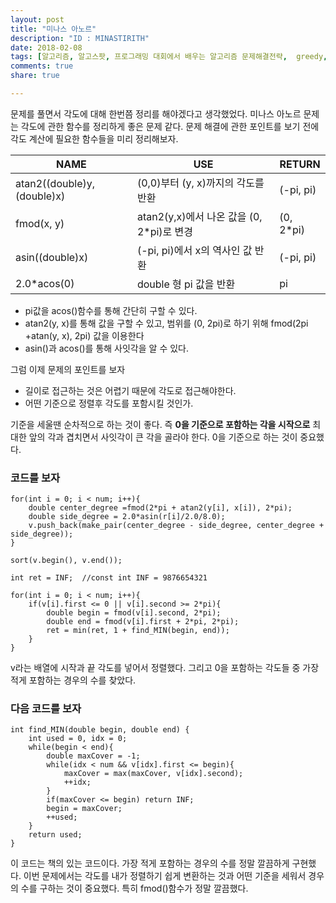 ```yaml
---
layout: post
title: "미나스 아노르"
description: "ID : MINASTIRITH"
date: 2018-02-08
tags: [알고리즘, 알고스팟, 프로그래밍 대회에서 배우는 알고리즘 문제해결전략,  greedy, 삼각함수]
comments: true
share: true

---
```


문제를 풀면서 각도에 대해 한번쯤 정리를 해야겠다고 생각했었다. 미나스 아노르 문제는 각도에 관한 함수를 정리하게 좋은 문제 같다.
문제 해결에 관한 포인트를 보기 전에 각도 계산에 필요한 함수들을 미리 정리해보자.

| NAME                        | USE                                       | RETURN    |
|-----------------------------|-------------------------------------------|-----------|
| atan2((double)y, (double)x) | (0,0)부터 (y, x)까지의 각도를 반환        | (-pi, pi) |
| fmod(x, y)                  | atan2(y,x)에서 나온 값을 (0, 2*pi)로 변경 | (0, 2*pi) |
| asin((double)x)             | (-pi, pi)에서 x의 역사인 값 반환          | (-pi, pi) |
| 2.0*acos(0)                 | double 형 pi 값을 반환                    | pi        |


* pi값을 acos()함수를 통해 간단히 구할 수 있다.
* atan2(y, x)를 통해 값을 구할 수 있고, 범위를 (0, 2pi)로 하기 위해 fmod(2pi +atan(y, x), 2pi) 값을 이용한다
* asin()과  acos()를 통해 사잇각을 알 수 있다.

그럼 이제 문제의 포인트를 보자
* 길이로 접근하는 것은 어렵기 때문에 각도로 접근해야한다.
* 어떤 기준으로 정렬후 각도를 포함시킬 것인가.

기준을 세울땐 순차적으로 하는 것이 좋다. 즉 **0을 기준으로 포함하는 각을 시작으로** 최대한 앞의 각과 겹치면서 사잇각이 큰 각을 골라야 한다. 0을 기준으로 하는 것이 중요했다.

### 코드를 보자
    for(int i = 0; i < num; i++){
        double center_degree =fmod(2*pi + atan2(y[i], x[i]), 2*pi);
        double side_degree = 2.0*asin(r[i]/2.0/8.0);
        v.push_back(make_pair(center_degree - side_degree, center_degree + side_degree));
    }

    sort(v.begin(), v.end());

    int ret = INF;	//const int INF = 9876654321

    for(int i = 0; i < num; i++){
        if(v[i].first <= 0 || v[i].second >= 2*pi){
            double begin = fmod(v[i].second, 2*pi);
            double end = fmod(v[i].first + 2*pi, 2*pi);
            ret = min(ret, 1 + find_MIN(begin, end));
        }
    }

v라는 배열에 시작과 끝 각도를 넣어서 정렬했다. 그리고 0을 포함하는 각도들 중 가장 적게 포함하는 경우의 수를 찾았다.

### 다음 코드를 보자
    int find_MIN(double begin, double end) {
        int used = 0, idx = 0;
        while(begin < end){
            double maxCover = -1;
            while(idx < num && v[idx].first <= begin){
                maxCover = max(maxCover, v[idx].second);
                ++idx;
            }
            if(maxCover <= begin) return INF;
            begin = maxCover;
            ++used;
        }
        return used;
    }

이 코드는 책의 있는 코드이다. 가장 적게 포함하는 경우의 수를 정말 깔끔하게 구현했다.
이번 문제에서는 각도를 내가 정렬하기 쉽게 변환하는 것과 어떤 기준을 세워서 경우의 수를 구하는 것이 중요했다.
특히 fmod()함수가 정말 깔끔했다.
